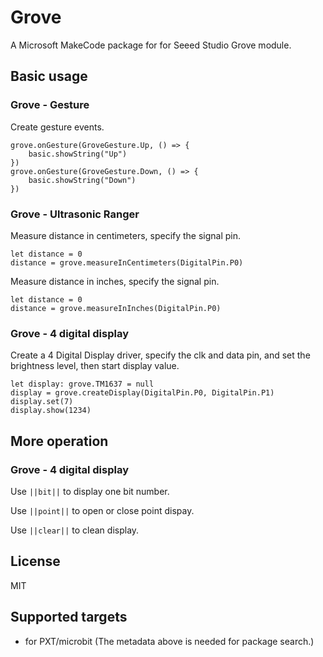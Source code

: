 # Grove

A Microsoft MakeCode package for for Seeed Studio Grove module.

## Basic usage

### Grove - Gesture

Create gesture events.
```blocks
grove.onGesture(GroveGesture.Up, () => {
    basic.showString("Up")
})
grove.onGesture(GroveGesture.Down, () => {
    basic.showString("Down")
})
```

### Grove - Ultrasonic Ranger

Measure distance in centimeters, specify the signal pin.
```blocks
let distance = 0
distance = grove.measureInCentimeters(DigitalPin.P0)
```

Measure distance in inches, specify the signal pin.
```blocks
let distance = 0
distance = grove.measureInInches(DigitalPin.P0)
```

### Grove - 4 digital display

Create a 4 Digital Display driver, specify the clk and data pin, and set the brightness level, then start display value.
```blocks
let display: grove.TM1637 = null
display = grove.createDisplay(DigitalPin.P0, DigitalPin.P1)
display.set(7)
display.show(1234)
```

## More operation

### Grove - 4 digital display

Use ``||bit||`` to display one bit number.

Use ``||point||`` to open or close point dispay.

Use ``||clear||`` to clean display.

## License

MIT

## Supported targets

* for PXT/microbit
(The metadata above is needed for package search.)

